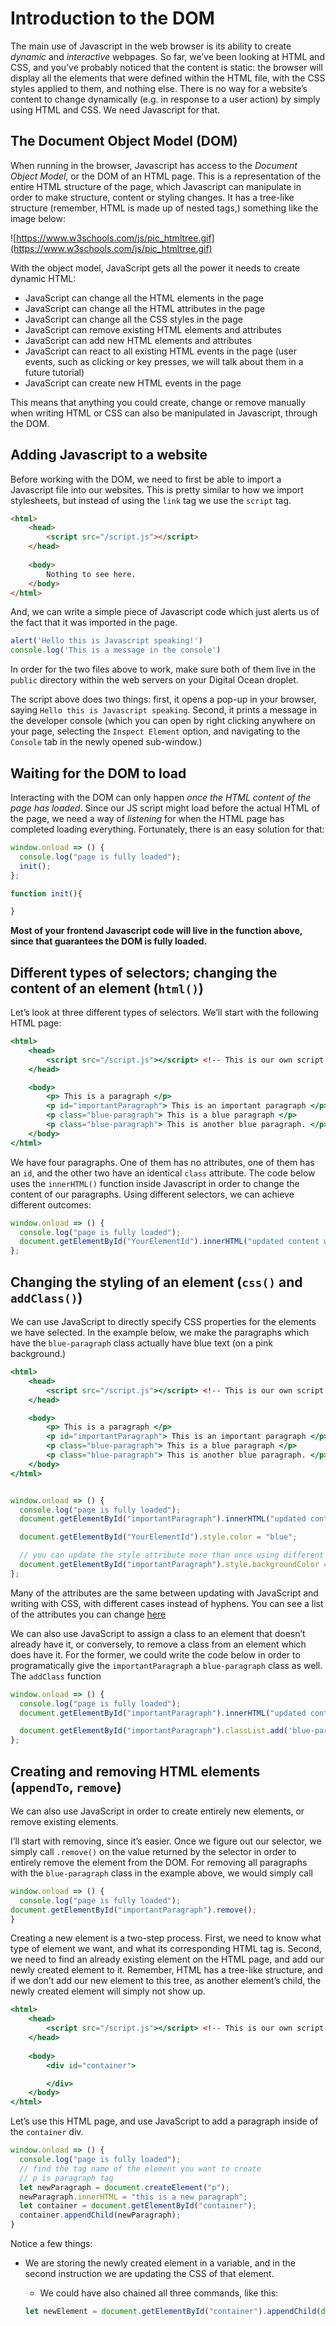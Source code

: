 # Introduction to the DOM
The main use of Javascript in the web browser is its ability to create *dynamic* and *interactive* webpages. So far, we’ve been looking at HTML and CSS, and you’ve probably noticed that the content is static: the browser will display all the elements that were defined within the HTML file, with the CSS styles applied to them, and nothing else. There is no way for a website’s content to change dynamically (e.g. in response to a user action) by simply using HTML and CSS. We need Javascript for that.

## The Document Object Model (DOM)

When running in the browser, Javascript has access to the *Document Object Model*, or the DOM of an HTML page. This is a representation of the entire HTML structure of the page, which Javascript can manipulate in order to make structure, content or styling changes. It has a tree-like structure (remember, HTML is made up of nested tags,) something like the image below:

![https://www.w3schools.com/js/pic_htmltree.gif](https://www.w3schools.com/js/pic_htmltree.gif)

With the object model, JavaScript gets all the power it needs to create dynamic HTML:

- JavaScript can change all the HTML elements in the page
- JavaScript can change all the HTML attributes in the page
- JavaScript can change all the CSS styles in the page
- JavaScript can remove existing HTML elements and attributes
- JavaScript can add new HTML elements and attributes
- JavaScript can react to all existing HTML events in the page (user events, such as clicking or key presses, we will talk about them in a future tutorial)
- JavaScript can create new HTML events in the page

This means that anything you could create, change or remove manually when writing HTML or CSS can also be manipulated in Javascript, through the DOM.

## Adding Javascript to a website

Before working with the DOM, we need to first be able to import a Javascript file into our websites. This is pretty similar to how we import stylesheets, but instead of using the `link` tag we use the `script` tag.

```html
<html>
	<head>
		<script src="/script.js"></script>
	</head>
	
	<body>
		Nothing to see here.
	</body>
</html>
```

And, we can write a simple piece of Javascript code which just alerts us of the fact that it was imported in the page.

```jsx
alert('Hello this is Javascript speaking!')
console.log('This is a message in the console')
```

In order for the two files above to work, make sure both of them live in the `public` directory within the web servers on your Digital Ocean droplet.

The script above does two things: first, it opens a pop-up in your browser, saying `Hello this is Javascript speaking`. Second, it prints a message in the developer console (which you can open by right clicking anywhere on your page, selecting the `Inspect Element` option, and navigating to the `Console` tab in the newly opened sub-window.)

## Waiting for the DOM to load

Interacting with the DOM can only happen *once the HTML content of the page has loaded*. Since our JS script might load before the actual HTML of the page, we need a way of *listening* for when the HTML page has completed loading everything. Fortunately, there is an easy solution for that:

``` js
window.onload => () {
  console.log("page is fully loaded");
  init();
};

function init(){

}
```

**Most of your frontend Javascript code will live in the function above, since that guarantees the DOM is fully loaded.**

## Different types of selectors; changing the content of an element (`html()`)

Let’s look at three different types of selectors. We’ll start with the following HTML page:

```jsx
<html>
	<head>
		<script src="/script.js"></script> <!-- This is our own script -->
	</head>

	<body>
		<p> This is a paragraph </p>
		<p id="importantParagraph"> This is an important paragraph </p>
		<p class="blue-paragraph"> This is a blue paragraph </p>
		<p class="blue-paragraph"> This is another blue paragraph. </p>
	</body>
</html>
```

We have four paragraphs. One of them has no attributes, one of them has an `id`, and the other two have an identical `class` attribute. The code below uses the `innerHTML()` function inside Javascript in order to change the content of our paragraphs. Using different selectors, we can achieve different outcomes:

```jsx
window.onload => () {
  console.log("page is fully loaded");
  document.getElementById("YourElementId").innerHTML("updated content with javascript");
};
```

## Changing the styling of an element (`css()` and `addClass()`)

We can use JavaScript to directly specify CSS properties for the elements we have selected. In the example below, we make the paragraphs which have the `blue-paragraph` class actually have blue text (on a pink background.)

```jsx
<html>
	<head>
		<script src="/script.js"></script> <!-- This is our own script -->
	</head>

	<body>
		<p> This is a paragraph </p>
		<p id="importantParagraph"> This is an important paragraph </p>
		<p class="blue-paragraph"> This is a blue paragraph </p>
		<p class="blue-paragraph"> This is another blue paragraph. </p>
	</body>
</html>
```

```jsx

window.onload => () {
  console.log("page is fully loaded");
  document.getElementById("importantParagraph").innerHTML("updated content with javascript");

  document.getElementById("YourElementId").style.color = "blue";

  // you can update the style attribute more than once using different properties
  document.getElementById("importantParagraph").style.backgroundColor = "green";
};
```

Many of the attributes are the same between updating with JavaScript and writing with CSS, with different cases instead of hyphens. You can see a list of the attributes you can change [here](https://www.w3schools.com/jsref/dom_obj_style.asp)

We can also use JavaScript to assign a class to an element that doesn’t already have it, or conversely, to remove a class from an element which does have it. For the former, we could write the code below in order to programatically give the `importantParagraph` a `blue-paragraph` class as well. The `addClass` function 

```jsx
window.onload => () {
  console.log("page is fully loaded");
  document.getElementById("importantParagraph").innerHTML("updated content with javascript");

  document.getElementById("importantParagraph").classList.add('blue-paragraph');
};
```

## Creating and removing HTML elements (`appendTo`, `remove`)

We can also use JavaScript in order to create entirely new elements, or remove existing elements.

I’ll start with removing, since it’s easier. Once we figure out our selector, we simply call `.remove()` on the value returned by the selector in order to entirely remove the element from the DOM. For removing all paragraphs with the `blue-paragraph` class in the example above, we would simply call

```jsx
window.onload => () {
  console.log("page is fully loaded");
document.getElementById("importantParagraph").remove();
}
```

Creating a new element is a two-step process. First, we need to know what type of element we want, and what its corresponding HTML tag is. Second, we need to find an already existing element on the HTML page, and add our newly created element to it. Remember, HTML has a tree-like structure, and if we don’t add our new element to this tree, as another element’s child, the newly created element will simply not show up.

```jsx
<html>
	<head>
		<script src="/script.js"></script> <!-- This is our own script -->
	</head>
	
	<body>
		<div id="container">

		</div>
	</body>
</html>
```

Let’s use this HTML page, and use JavaScript to add a paragraph inside of the `container` div.

```jsx
window.onload => () {
  console.log("page is fully loaded");
  // find the tag name of the element you want to create
  // p is paragraph tag
  let newParagraph = document.createElement("p");
  newParagraph.innerHTML = "this is a new paragraph";
  let container = document.getElementById("container");
  container.appendChild(newParagraph);
}
```

Notice a few things:

- We are storing the newly created element in a variable, and in the second instruction we are updating the CSS of that element.
    - We could have also chained all three commands, like this:
    
    ```jsx
    let newElement = document.getElementById("container").appendChild(document.createElement("p"))
    ```
